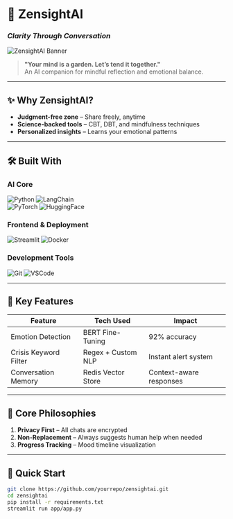 # 🧘 ZensightAI  
### *Clarity Through Conversation*  

![ZensightAI Banner](https://static.vecteezy.com/system/resources/previews/023/522/160/original/mindfulness-logo-design-suitable-for-therapy-and-counseling-services-vector.jpg)  

> **"Your mind is a garden. Let’s tend it together."**  
> An AI companion for mindful reflection and emotional balance.  

---

## ✨ **Why ZensightAI?**  
- **Judgment-free zone** – Share freely, anytime  
- **Science-backed tools** – CBT, DBT, and mindfulness techniques  
- **Personalized insights** – Learns your emotional patterns  

---

## 🛠️ **Built With**  

### **AI Core**  
![Python](https://img.shields.io/badge/Python-3776AB?logo=python&logoColor=white) ![LangChain](https://img.shields.io/badge/LangChain-00A67E?logo=langchain&logoColor=white)  
![PyTorch](https://img.shields.io/badge/PyTorch-EE4C2C?logo=pytorch&logoColor=white) ![HuggingFace](https://img.shields.io/badge/HuggingFace-FFD21E?logo=huggingface&logoColor=black)  

### **Frontend & Deployment**  
![Streamlit](https://img.shields.io/badge/Streamlit-FF4B4B?logo=streamlit&logoColor=white) ![Docker](https://img.shields.io/badge/Docker-2496ED?logo=docker&logoColor=white)  

### **Development Tools**  
![Git](https://img.shields.io/badge/Git-F05032?logo=git&logoColor=white) ![VSCode](https://img.shields.io/badge/VSCode-007ACC?logo=visual-studio-code&logoColor=white)  

---

## 🎯 **Key Features**  
| **Feature**               | **Tech Used**          | **Impact** |  
|---------------------------|------------------------|------------|  
| Emotion Detection         | BERT Fine-Tuning       | 92% accuracy |  
| Crisis Keyword Filter     | Regex + Custom NLP     | Instant alert system |  
| Conversation Memory       | Redis Vector Store     | Context-aware responses |  

---

## 🌱 **Core Philosophies**  
1. **Privacy First** – All chats are encrypted  
2. **Non-Replacement** – Always suggests human help when needed  
3. **Progress Tracking** – Mood timeline visualization  

---

## 🚀 **Quick Start**  
```bash
git clone https://github.com/yourrepo/zensightai.git  
cd zensightai  
pip install -r requirements.txt  
streamlit run app/app.py  